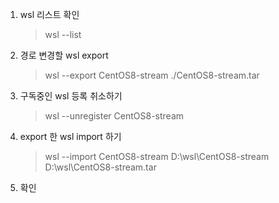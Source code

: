 1. wsl 리스트 확인
   > wsl --list   
2. 경로 변경할 wsl export
    > wsl --export CentOS8-stream ./CentOS8-stream.tar
3. 구독중인 wsl 등록 취소하기
    > wsl --unregister CentOS8-stream
4. export 한 wsl import 하기
    > wsl --import CentOS8-stream D:\wsl\CentOS8-stream D:\wsl\CentOS8-stream.tar
5. 확인
